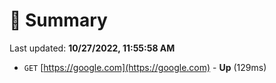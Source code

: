 # 📖 Summary
Last updated: **10/27/2022, 11:55:58 AM**

- `GET` [https://google.com](https://google.com) - **Up** (129ms)
